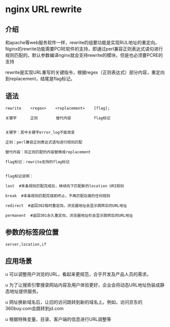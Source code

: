 # nginx URL rewrite

## 介绍
  和apache等web服务软件一样，rewrite的组要功能是实现RUL地址的重定向。Nginx的rewrite功能需要PCRE软件的支持，即通过perl兼容正则表达式语句进行规则匹配的。默认参数编译nginx就会支持rewrite的模块，但是也必须要PCRE的支持

  rewrite是实现URL重写的关键指令，根据regex（正则表达式）部分内容，重定向到replacement，结尾是flag标记。

## 语法

```
rewrite    <regex>    <replacement>    [flag];

关键字      正则        替代内容          flag标记


关键字：其中关键字error_log不能改变

正则：perl兼容正则表达式语句进行规则匹配

替代内容：将正则匹配的内容替换成replacement

flag标记：rewrite支持的flag标记


flag标记说明：

last  #本条规则匹配完成后，继续向下匹配新的location URI规则

break  #本条规则匹配完成即终止，不再匹配后面的任何规则

redirect  #返回302临时重定向，浏览器地址会显示跳转后的URL地址

permanent  #返回301永久重定向，浏览器地址栏会显示跳转后的URL地址
```

## 参数的标签段位置

`server,location,if`

## 应用场景

u 可以调整用户浏览的URL，看起来更规范，合乎开发及产品人员的需求。

u 为了让搜索引擎搜录网站内容及用户体验更好，企业会将动态URL地址伪装成静态地址提供服务。

u 网址换新域名后，让旧的访问跳转到新的域名上。例如，访问京东的360buy.com会跳转到jd.com

u 根据特殊变量、目录、客户端的信息进行URL调整等
